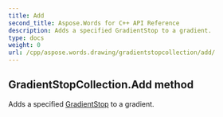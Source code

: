 ```yaml
---
title: Add
second_title: Aspose.Words for C++ API Reference
description: Adds a specified GradientStop to a gradient. 
type: docs
weight: 0
url: /cpp/aspose.words.drawing/gradientstopcollection/add/
---
```

## GradientStopCollection.Add method


Adds a specified [GradientStop](../gradientstop/) to a gradient.

